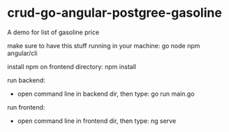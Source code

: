 # crud-go-angular-postgree-gasoline
A demo for list of gasoline price

make sure to have this stuff running in your machine:
go
node
npm
angular/cli

install npm on frontend directory:
npm install

run backend:
- open command line in backend dir, then type: go run main.go

run frontend:
- open command line in frontend dir, then type: ng serve
